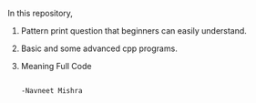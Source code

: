 In this repository, 
1. Pattern print question that beginners can easily understand.
2. Basic and some advanced cpp programs.
3. Meaning Full Code

                                                                              -Navneet Mishra
